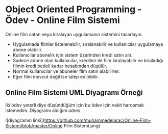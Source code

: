 # Object Oriented Programming - Ödev - Online Film Sistemi

Online film satan veya kiralayan uygulamanın sistemini tasarlayın.

- Uygulamada filmler listelenebilir, sıralanabilir ve kullanıcılar uygulamaya abone olabilir.
- Kullanıcılar abonelik için sistem üzerinden kredi satın alır.
- Sadece abone olan kullanıcılar, kredileri ile film kiralayabilir ve kiraladığı filmin kredi bedeli kadar hesabından düşülür.
- Normal kullanıcılar ve aboneler film satın alabilirler.
- Eğer film mevcut değil ise talep edilebilir.

## Online Film Sistemi UML Diyagramı Örneği

İki ödev yeterli diye düşündüğüm için bu ödev için vakit harcamak istemedim. Diyagramı aldığım adres 

![diyagramın linki](https://github.com/muhammedelarac/Online-Film-Sistemi/blob/master/Online Film Sistemi.png)
